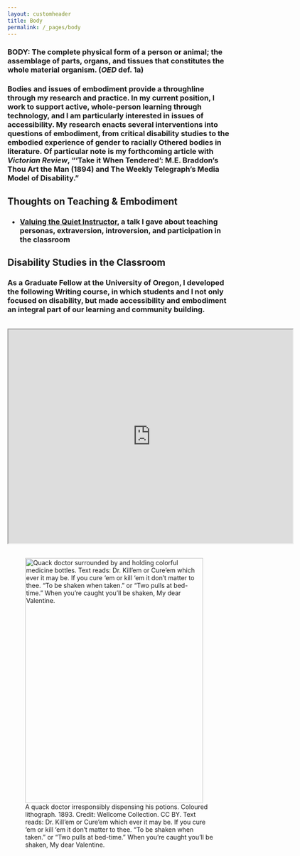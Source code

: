 ```yaml
---
layout: customheader
title: Body
permalink: /_pages/body
---
```


<h3><strong>BODY</strong>: The complete physical form of a person or animal; the assemblage of parts, organs, and tissues that constitutes the whole material organism. (<em>OED</em> def. 1a)</h3>

<h3 style="text-align:left">
Bodies and issues of embodiment provide a throughline through my research and practice. In my current position, I work to support active, whole-person learning through technology, and I am particularly interested in issues of accessibility. My research enacts several interventions into questions of embodiment, from critical disability studies to the embodied experience of gender to racially Othered bodies in literature. Of particular note is my forthcoming article with <em>Victorian Review</em>, “‘Take it When Tendered’: M.E. Braddon’s Thou Art the Man (1894) and The Weekly Telegraph’s Media Model of Disability.”                                                           
</h3>

<h2>Thoughts on Teaching & Embodiment</h2>
<h3 style="text-align:left">
<ul>
  <li><a href="https://courtneyafloyd.com/quiet/">Valuing the Quiet Instructor</a>, a talk I gave about teaching personas, extraversion, introversion, and participation in the classroom</li>
  </ul>
                                                          
</h3>

<h2>Disability Studies in the Classroom</h2>
<h3 style="text-align:left">As a Graduate Fellow at the University of Oregon, I developed the following Writing course, in which students and I not only focused on disability, but made accessibility and embodiment an integral part of our learning and community building.</h3> <br>
<iframe src="https://drive.google.com/file/d/1vUfAwryYsE3cOd2V2Hlkgo2Y8ehIJXDq/preview" width="640" height="480" style="text-align:center"></iframe>

<br>
<br>
<figure><img src="/images/default.jpg" width="400" height="550" alt="Quack doctor surrounded by and holding colorful medicine bottles. Text reads: Dr. Kill’em or Cure’em which ever it may be. If you cure ‘em or kill ‘em it don’t matter to thee. “To be shaken when taken.” or “Two pulls at bed-time.” When you’re caught you’ll be shaken, My dear Valentine."><figcaption>A quack doctor irresponsibly dispensing his potions. Coloured lithograph. 1893. Credit: Wellcome Collection. CC BY. Text reads: Dr. Kill’em or Cure’em which ever it may be. If you cure ‘em or kill ‘em it don’t matter to thee. “To be shaken when taken.” or “Two pulls at bed-time.” When you’re caught you’ll be shaken, My dear Valentine.</figcaption></figure>
